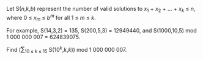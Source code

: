 <p>Let S(<var>n</var>,<var>k</var>,<var>b</var>) represent the number of valid solutions to <var>x</var><sub>1</sub> + <var>x</var><sub>2</sub> + ... + <var>x</var><sub><var>k</var></sub> ≤ <var>n</var>, where 0 ≤ <var>x</var><sub><var>m</var></sub> ≤ <var>b</var><sup><var>m</var></sup> for all 1 ≤ <var>m</var> ≤ <var>k</var>.</p>

<p>For example, S(14,3,2) = 135, S(200,5,3) = 12949440, and S(1000,10,5) mod 1 000 000 007 = 624839075.</p>

<p>Find (<span style="font-size:larger;">∑</span><sub>10 ≤ <var>k</var> ≤ 15</sub> S(10<sup><var>k</var></sup>,<var>k</var>,<var>k</var>)) mod 1 000 000 007.</p>
